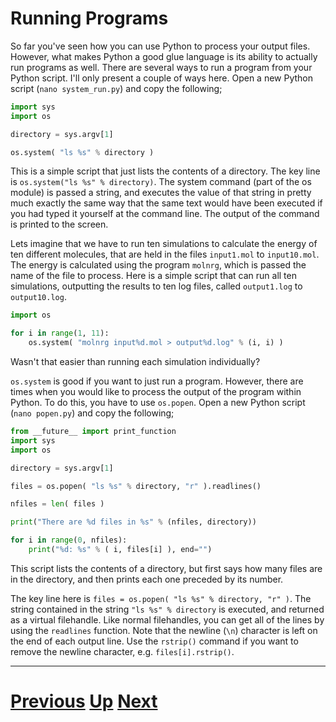 # Running Programs

So far you've seen how you can use Python to process your output files. However, what makes Python a good glue language is its ability to actually run programs as well. There are several ways to run a program from your Python script. I'll only present a couple of ways here. Open a new Python script (`nano system_run.py`) and copy the following;

```python
import sys
import os

directory = sys.argv[1]

os.system( "ls %s" % directory )
```

This is a simple script that just lists the contents of a directory. The key line is `os.system("ls %s" % directory)`. The system command (part of the os module) is passed a string, and executes the value of that string in pretty much exactly the same way that the same text would have been executed if you had typed it yourself at the command line. The output of the command is printed to the screen.

Lets imagine that we have to run ten simulations to calculate the energy of ten different molecules, that are held in the files `input1.mol` to `input10.mol`. The energy is calculated using the program `molnrg`, which is passed the name of the file to process. Here is a simple script that can run all ten simulations, outputting the results to ten log files, called `output1.log` to `output10.log`.

```python
import os

for i in range(1, 11):
    os.system( "molnrg input%d.mol > output%d.log" % (i, i) )
```

Wasn't that easier than running each simulation individually?

`os.system` is good if you want to just run a program. However, there are times when you would like to process the output of the program within Python. To do this, you have to use `os.popen`. Open a new Python script (`nano popen.py`) and copy the following;

```python
from __future__ import print_function
import sys
import os

directory = sys.argv[1]

files = os.popen( "ls %s" % directory, "r" ).readlines()

nfiles = len( files )

print("There are %d files in %s" % (nfiles, directory))

for i in range(0, nfiles):
    print("%d: %s" % ( i, files[i] ), end="")
```

This script lists the contents of a directory, but first says how many files are in the directory, and then prints each one preceded by its number.

The key line here is `files = os.popen( "ls %s" % directory, "r" )`. The string contained in the string `"ls %s" % directory` is executed, and returned as a virtual filehandle. Like normal filehandles, you can get all of the lines by using the `readlines` function. Note that the newline (`\n`) character is left on the end of each output line. Use the `rstrip()` command if you want to remove the newline character, e.g. `files[i].rstrip()`.

***

# [Previous](replacing.md) [Up](README.md) [Next](jobs.md)
